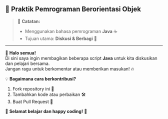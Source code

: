 ## 🚀 Praktik Pemrograman Berorientasi Objek

> 📌 **Catatan:**  
> - Menggunakan bahasa pemrograman **Java** ☕  
> - Tujuan utama: **Diskusi & Berbagi** 💬  

---

👋 **Halo semua!**  
Di sini saya ingin membagikan beberapa script **Java** untuk kita diskusikan dan pelajari bersama.  
Jangan ragu untuk berkomentar atau memberikan masukan! 🔥

💡 **Bagaimana cara berkontribusi?**  
1. Fork repository ini 🍴  
2. Tambahkan kode atau perbaikan 🛠️  
3. Buat Pull Request 📩  

🚀 **Selamat belajar dan happy coding!** 🎯  